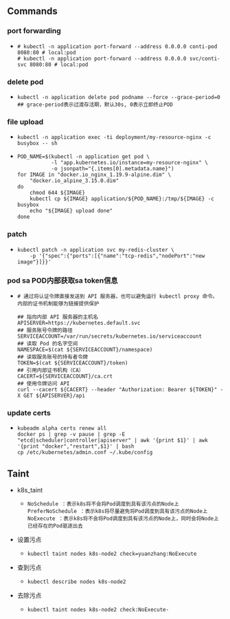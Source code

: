 ## Commands

### port forwarding 
* ```shell
  # kubectl -n application port-forward --address 0.0.0.0 conti-pod 8080:80 # local:pod
  # kubectl -n application port-forward --address 0.0.0.0 svc/conti-svc 8080:80 # local:pod
  ```

### delete pod
* ```shell
  kubectl -n application delete pod podname --force --grace-period=0
  ## grace-period表示过渡存活期，默认30s, 0表示立即终止POD
  ```

### file upload
* ```shell
  kubectl -n application exec -ti deployment/my-resource-nginx -c busybox -- sh
  ```
* ```shell
  POD_NAME=$(kubectl -n application get pod \
             -l "app.kubernetes.io/instance=my-resource-nginx" \
             -o jsonpath="{.items[0].metadata.name}")
  for IMAGE in "docker.io_nginx_1.19.9-alpine.dim" \
      "docker.io_alpine_3.15.0.dim"
  do
      chmod 644 ${IMAGE}
      kubectl cp ${IMAGE} application/${POD_NAME}:/tmp/${IMAGE} -c busybox
      echo "${IMAGE} upload done"
  done 
  ```

### patch
* ```shell
  kubectl patch -n application svc my-redis-cluster \ 
      -p '{"spec":{"ports":[{"name":"tcp-redis","nodePort":"new image"}]}}'
  ```

### pod sa POD内部获取sa token信息
* ```shell
  # 通过将认证令牌直接发送到 API 服务器，也可以避免运行 kubectl proxy 命令。 内部的证书机制能够为链接提供保护
  
  ## 指向内部 API 服务器的主机名
  APISERVER=https://kubernetes.default.svc
  ## 服务账号令牌的路径
  SERVICEACCOUNT=/var/run/secrets/kubernetes.io/serviceaccount
  ## 读取 Pod 的名字空间
  NAMESPACE=$(cat ${SERVICEACCOUNT}/namespace)
  ## 读取服务账号的持有者令牌
  TOKEN=$(cat ${SERVICEACCOUNT}/token)
  ## 引用内部证书机构（CA）
  CACERT=${SERVICEACCOUNT}/ca.crt
  ## 使用令牌访问 API
  curl --cacert ${CACERT} --header "Authorization: Bearer ${TOKEN}" -X GET ${APISERVER}/api
  ```

### update certs
* ```shell
  kubeadm alpha certs renew all
  docker ps | grep -v pause | grep -E "etcd|scheduler|controller|apiserver" | awk '{print $1}' | awk '{print "docker","restart",$1}' | bash
  cp /etc/kubernetes/admin.conf ~/.kube/config
  ```

## Taint
* k8s_taint
    + ```shell
      NoSchedule ：表示k8s将不会将Pod调度到具有该污点的Node上
      PreferNoSchedule ：表示k8s将尽量避免将Pod调度到具有该污点的Node上
      NoExecute ：表示k8s将不会将Pod调度到具有该污点的Node上，同时会将Node上已经存在的Pod驱逐出去
      ```
* 设置污点
    + ```shell
      kubectl taint nodes k8s-node2 check=yuanzhang:NoExecute
      ```
* 查到污点
    + ```shell
      kubectl describe nodes k8s-node2
      ```
* 去除污点
    + ```shell
      kubectl taint nodes k8s-node2 check:NoExecute-
      ```